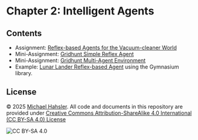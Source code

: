 <!-- #region -->
# Chapter 2: Intelligent Agents

## Contents

* Assignment: [Reflex-based Agents for the Vacuum-cleaner World](https://colab.research.google.com/github/mhahsler/CS7320-AI/blob/master/Agents/robot_vacuum.ipynb)
* Mini-Assignment: [Gridhunt Simple Reflex Agent](https://colab.research.google.com/github/mhahsler/CS7320-AI/blob/master/Agents/gridhunt_mini_assignment.ipynb)
* Mini-Assignment: [Gridhunt Multi-Agent Environment](https://colab.research.google.com/github/mhahsler/CS7320-AI/blob/master/Agents/gridhunt_multiagent_mini_assignment.ipynb)
* Example: [Lunar Lander Reflex-based Agent](https://colab.research.google.com/github/mhahsler/CS7320-AI/blob/master/Agents/lunar_lander.ipynb) using the Gymnasium library.

## License
&copy; 2025 [Michael Hahsler](http://michael.hahsler.net). 
All code and documents in this repository are provided under [Creative Commons Attribution-ShareAlike 4.0 International (CC BY-SA 4.0) License](https://creativecommons.org/licenses/by-sa/4.0/)

![CC BY-SA 4.0](https://licensebuttons.net/l/by-sa/3.0/88x31.png)
<!-- #endregion -->
